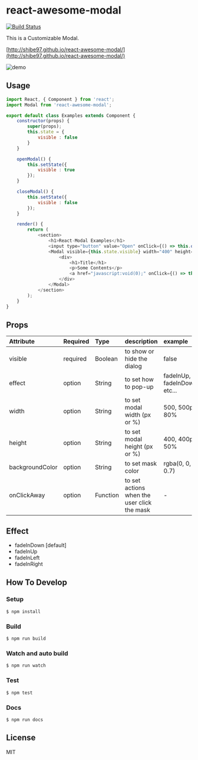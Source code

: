 # react-awesome-modal
[![Build Status](https://travis-ci.org/shibe97/react-awesome-modal.svg?branch=master)](https://travis-ci.org/shibe97/react-awesome-modal)

This is a Customizable Modal.

[http://shibe97.github.io/react-awesome-modal/](http://shibe97.github.io/react-awesome-modal/)

![demo](./assets/images/demo.gif)

## Usage
```javascript
import React, { Component } from 'react';
import Modal from 'react-awesome-modal';

export default class Examples extends Component {
    constructor(props) {
        super(props);
        this.state = {
            visible : false
        }
    }

    openModal() {
        this.setState({
            visible : true
        });
    }

    closeModal() {
        this.setState({
            visible : false
        });
    }

    render() {
        return (
            <section>
                <h1>React-Modal Examples</h1>
                <input type="button" value="Open" onClick={() => this.openModal()} />
                <Modal visible={this.state.visible} width="400" height="300" effect="fadeInUp" onClickAway={() => this.closeModal()}>
                    <div>
                        <h1>Title</h1>
                        <p>Some Contents</p>
                        <a href="javascript:void(0);" onClick={() => this.closeModal()}>Close</a>
                    </div>
                </Modal>
            </section>
        );
    }
}
```

## Props
| Attribute       | Required | Type     | description                                 | example                      |
|:----------------|:---------|:---------|:--------------------------------------------|:-----------------------------|
| visible         | required | Boolean  | to show or hide the dialog                  | false                        |
| effect          | option   | String   | to set how to pop-up                        | fadeInUp, fadeInDown, etc... |
| width           | option   | String   | to set modal width (px or %)                | 500, 500px, 80%              |
| height          | option   | String   | to set modal height (px or %)               | 400, 400px, 50%              |
| backgroundColor | option   | String   | to set mask color                           | rgba(0, 0, 0, 0.7)           |
| onClickAway     | option   | Function | to set actions when the user click the mask | -                            |

## Effect
- fadeInDown [default]
- fadeInUp
- fadeInLeft
- fadeInRight

## How To Develop
### Setup
```
$ npm install
```

### Build
```
$ npm run build
```

### Watch and auto build
```
$ npm run watch
```

### Test
```
$ npm test
```

### Docs
```
$ npm run docs
```

## License
MIT
